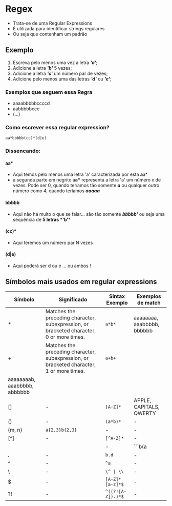# Regex 

- Trata-se de uma Regular Expressions 
- É utilizada para identificar strings regulares
- Ou seja que contenham um padrão

## Exemplo

1. Escreva pelo menos uma vez a letra *__'a'__*;
2. Adicione a letra *__'b'__* 5 vezes;
3. Adicione a letra *__'c'__* um número par de vezes; 
4. Adicione pelo menos uma das letras *__'d'__* ou *__'e'__*; 

### Exemplos que seguem essa Regra
- aaaabbbbbccccd
- aabbbbbcce
- (...)

### Como escrever essa regular expression?
```aa*bbbbb(cc)*(d|e)```

### Dissencando:

#### aa*  
- Aqui temos pelo menos uma letra 'a' caracterizada por esta **a**a\*
- a segunda parte em negrito a**a**__\*__  representa a letra 'a' um número x de vezes.  Pode ser 0, quando teríamos tão somente ___a___ ou qualquer outro número como 4, quando teríamos ___aaaaa___

#### bbbbb  
- Aqui não há muito o que se falar... são tão somente *__bbbbb'__* ou seja uma sequência de __5 letras *'b'__*

#### (cc)*
- Aqui teremos úm número par N vezes

#### (d|e)
- Aqui poderá ser d ou e ... ou ambos !

## Símbolos mais usados em regular expressions

| Símbolo  | Significado   | Sintax Exemplo  | Exemplos de match  |
| -  | -   | -  | -  |
| *  | Matches the preceding character, subexpression, or bracketed character, 0 or more times.   | ```a*b*```  | aaaaaaaa, aaabbbbb, bbbbbb|
| +  | Matches the preceding character, subexpression, or bracketed character, 1 or more times.   | ```a+b+```  | 
aaaaaaaab, aaabbbbb, abbbbbb  |
| []  | -   | ```[A-Z]*``` | APPLE, CAPITALS, QWERTY  |
| ()  | -   | ```(a*b)*```  | -  |
| {m, n}  | ```a{2,3}b{2,3}``` | -  | -  |
| [^]  | -   | ```[^A-Z]*```  | -  |
| |  | -   | ```b(a|i|e)d```  | -  |
| .  | -   | ```b.d```  | -  |
| ^  | -   | ```^a```  | -  |
| \  | -   | ```\^ \| \\```  | -  |
| $  | -   | ```[A-Z]*[a-z]*$```  | -  |
| ?!  | -   | ```^((?![A-Z]).)*$```  | -  |
